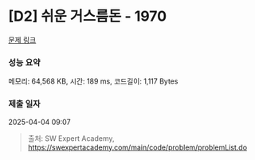 # [D2] 쉬운 거스름돈 - 1970 

[문제 링크](https://swexpertacademy.com/main/code/problem/problemDetail.do?contestProbId=AV5PsIl6AXIDFAUq) 

### 성능 요약

메모리: 64,568 KB, 시간: 189 ms, 코드길이: 1,117 Bytes

### 제출 일자

2025-04-04 09:07



> 출처: SW Expert Academy, https://swexpertacademy.com/main/code/problem/problemList.do